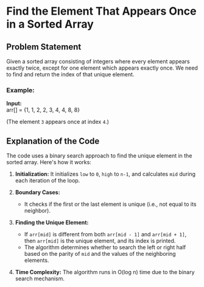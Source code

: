 # Find the Element That Appears Once in a Sorted Array

## Problem Statement
Given a sorted array consisting of integers where every element appears exactly twice, except for one element which appears exactly once. We need to find and return the index of that unique element.

### Example:
**Input:**  
arr[] = {1, 1, 2, 2, 3, 4, 4, 8, 8}

(The element `3` appears once at index `4`.)

## Explanation of the Code
The code uses a binary search approach to find the unique element in the sorted array. Here's how it works:

1. **Initialization:** It initializes `low` to `0`, `high` to `n-1`, and calculates `mid` during each iteration of the loop.

2. **Boundary Cases:** 
   - It checks if the first or the last element is unique (i.e., not equal to its neighbor).

3. **Finding the Unique Element:**
   - If `arr[mid]` is different from both `arr[mid - 1]` and `arr[mid + 1]`, then `arr[mid]` is the unique element, and its index is printed.
   - The algorithm determines whether to search the left or right half based on the parity of `mid` and the values of the neighboring elements. 

4. **Time Complexity:** The algorithm runs in O(log n) time due to the binary search mechanism.
